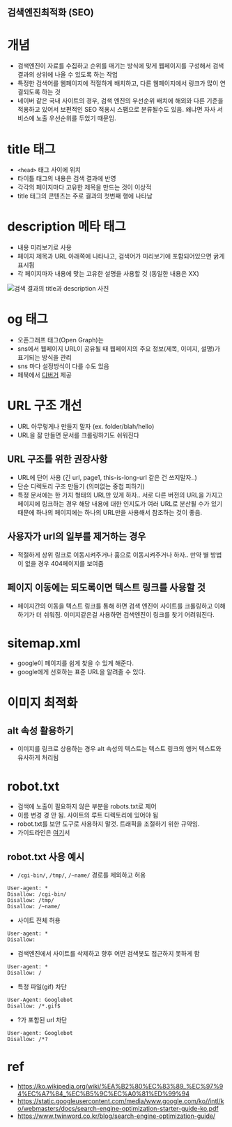 검색엔진최적화 (SEO)
---

# 개념
* 검색엔진이 자료를 수집하고 순위를 매기는 방식에 맞게 웹페이지를 구성해서 검색 결과의 상위에 나올 수 있도록 하는 작업
* 특정한 검색어를 웹페이지에 적절하게 배치하고, 다른 웹페이지에서 링크가 많이 연결되도록 하는 것
* 네이버 같은 국내 사이트의 경우, 검색 엔진의 우선순위 배치에 해외와 다른 기준을 적용하고 있어서 보편적인 SEO 적용시 스팸으로 분류될수도 있음. 왜냐면 자사 서비스에 노출 우선순위를 두었기 때문임.

# title 태그
* `<head>` 태그 사이에 위치
* 타이틀 태그의 내용은 검색 결과에 반영
* 각각의 페이지마다 고유한 제목을 만드는 것이 이상적
* title 태그의 콘텐츠는 주로 결과의 첫번째 행에 나타남

# description 메타 태그
* 내용 미리보기로 사용
* 페이지 제목과 URL 아래쪽에 나타나고, 검색어가 미리보기에 포함되어있으면 굵게 표시됨
* 각 페이지마자 내용에 맞는 고유한 설명을 사용할 것 (동일한 내용은 XX)

![검색 결과의 title과 description 사진](https://i.imgur.com/enXKj5s.png)

# og 태그
* 오픈그래프 태그(Open Graph)는 
* sns에서 웹페이지 URL이 공유될 때 웹페이지의 주요 정보(제목, 이미지, 설명)가 표기되는 방식을 관리
* sns 마다 설정방식이 다를 수도 있음
* 페북에서 [디버거](https://developers.facebook.com/tools/debug/sharing/) 제공

# URL 구조 개선
* URL 아무렇게나 만들지 말자 (ex. folder/blah/hello)
* URL을 잚 만들면 문서를 크롤링하기도 쉬워진다

## URL 구조를 위한 권장사항
* URL에 단어 사용 (긴 url, page1, this-is-long-url 같은 건 쓰지말자..)
* 단순 디렉토리 구조 만들기 (의미없는 중첩 피하기)
* 특정 문서에는 한 가지 형태의 URL만 있게 하자.. 서로 다른 버전의 URL을 가지고 페이지에 링크하는 경우 해당 내용에 대한 인지도가 여러 URL로 분산될 수가 있기 때문에 하나의 페이지에는 하나의 URL만을 사용해서 참조하는 것이 좋음.

## 사용자가 url의 일부를 제거하는 경우
* 적절하게 상위 링크로 이동시켜주거나 홈으로 이동시켜주거나 하자.. 만약 별 방법이 없을 경우 404페이지를 보여줌

## 페이지 이동에는 되도록이면 텍스트 링크를 사용할 것
* 페이지간의 이동을 텍스트 링크를 통해 하면 검색 엔진이 사이트를 크롤링하고 이해하기가 더 쉬워짐. 이미지같은걸 사용하면 검색엔진이 링크를 찾기 어려워진다.

# sitemap.xml
* google이 페이지를 쉽게 찾을 수 있게 해준다.
* google에게 선호하는 표준 URL을 알려줄 수 있다.

# 이미지 최적화
## alt 속성 활용하기
* 이미지를 링크로 상용하는 경우 alt 속성의 텍스트는 텍스트 링크의 앵커 텍스트와 유사하게 처리됨

# robot.txt
* 검색에 노출이 필요하지 않은 부분을 robots.txt로 제어
* 이름 변경 경 안 됨. 사이트의 루트 디렉토리에 있어야 됨
* robot.txt를 보안 도구로 사용하지 말것. 트래픽을 조절하기 위한 규약임.
* 가이드라인은 [여기](https://support.google.com/webmasters/answer/6062596?hl=ko&ref_topic=6061961)서

## robot.txt 사용 예시
* `/cgi-bin/`, `/tmp/`, `/~name/` 경로를 제외하고 허용
```
User-agent: *
Disallow: /cgi-bin/
Disallow: /tmp/
Disallow: /~name/
```

* 사이트 전체 허용
```
User-agent: *
Disallow:
```

* 검색엔진에서 사이트를 삭제하고 향후 어떤 검색봇도 접근하지 못하게 함
```
User-agent: *
Disallow: /
```

* 특정 파일(gif) 차단
```
User-Agent: Googlebot
Disallow: /*.gif$
```

* ?가 포함된 url 차단
```
User-agent: Googlebot
Disallow: /*?
```


# ref
* https://ko.wikipedia.org/wiki/%EA%B2%80%EC%83%89_%EC%97%94%EC%A7%84_%EC%B5%9C%EC%A0%81%ED%99%94
* https://static.googleusercontent.com/media/www.google.com/ko//intl/ko/webmasters/docs/search-engine-optimization-starter-guide-ko.pdf
* https://www.twinword.co.kr/blog/search-engine-optimization-guide/
<!--stackedit_data:
eyJoaXN0b3J5IjpbNjQ0MjQzODY5XX0=
-->